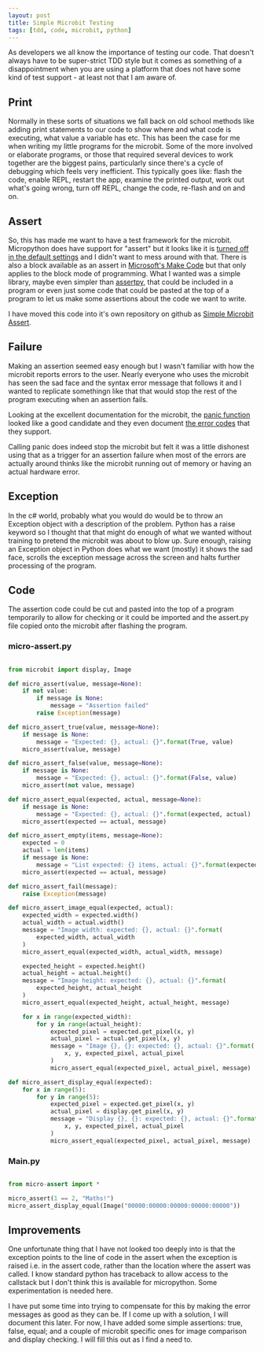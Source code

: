 ```yaml
---
layout: post
title: Simple Microbit Testing
tags: [tdd, code, microbit, python]
---
```


As developers we all know the importance of testing our code. That doesn't always 
have to be super-strict TDD style but it comes as  something of a disappointment 
when you are using a platform that does not have some kind of test support - at least not that I am aware of. 


## Print

Normally in these sorts of situations we fall back on old school methods like adding print statements to our code to show where and what code is executing, 
what value a variable has etc. This has been the case for me when writing my 
little programs for the microbit. Some of the more involved or elaborate programs, 
or those that required several devices to work together are the biggest pains, 
particularly since there's a cycle of debugging which feels very inefficient. This typically goes like: flash the code, enable REPL, restart the app, examine the 
printed output, work out what's going wrong, turn off REPL, change the code, re-flash and on and on. 


## Assert 

So, this has made me want to have a test framework for the microbit. Micropython does have support for "assert" but it looks like it is 
[turned off in the default settings](https://microbit-micropython.readthedocs.io/en/stable/micropython.html) and I didn't want to mess around with that. There 
is also a block available as an assert in [Microsoft's Make Code](https://makecode.microbit.org/reference/control/assert) but that only applies to the 
block mode of programming. What I wanted was a simple library, maybe even simpler than [assertpy](https://github.com/assertpy/assertpy), that could be 
included in a program or even just some code that could be pasted at the top of a program to let us make some assertions about the code we want to write. 

I have moved this code into it's own repository on github as [Simple Microbit Assert](https://github.com/deejaygraham/simple-microbit-assert).


## Failure

Making an assertion seemed easy enough but I wasn't familiar with how the microbit 
reports errors to the user. Nearly everyone who uses the microbit has seen the 
sad face and the syntax error message that follows it and I wanted to replicate 
somethingn like that that would stop the rest of the program executing when an 
assertion fails. 

Looking at the excellent documentation for the microbit, the [panic function](https://microbit-micropython.readthedocs.io/en/v2-docs/microbit.html#microbit.panic) looked 
like a good candidate and they even 
document [the error codes](https://support.microbit.org/support/solutions/articles/19000016969-micro-bit-error-codes) that they support. 

Calling panic does indeed stop the microbit but felt it was a little dishonest using that as a trigger for an assertion failure when most of the errors are 
actually around thinks like the microbit running out of memory or having an actual hardware error.

## Exception

In the c# world, probably what you would do would be to throw an Exception object with a description of the problem. Python has a raise keyword so I thought 
that that might do enough of what we wanted without training to pretend the microbit was about to blow up. Sure enough, raising an Exception object in Python does 
what we want (mostly) it shows the sad face, scrolls the exception message across the screen and halts further processing of the program. 


## Code

The assertion code could be cut and pasted into the top of a program temporarily to allow 
for checking or it could be imported and the assert.py file copied onto the microbit
after flashing the program.

### micro-assert.py

```python

from microbit import display, Image

def micro_assert(value, message=None):
    if not value:
        if message is None:
            message = "Assertion failed"
        raise Exception(message)

def micro_assert_true(value, message=None):
    if message is None:
        message = "Expected: {}, actual: {}".format(True, value)
    micro_assert(value, message)

def micro_assert_false(value, message=None):
    if message is None:
        message = "Expected: {}, actual: {}".format(False, value)
    micro_assert(not value, message)

def micro_assert_equal(expected, actual, message=None):
    if message is None:
        message = "Expected: {}, actual: {}".format(expected, actual)
    micro_assert(expected == actual, message)

def micro_assert_empty(items, message=None):
    expected = 0
    actual = len(items)
    if message is None:
        message = "List expected: {} items, actual: {}".format(expected, actual)
    micro_assert(expected == actual, message)

def micro_assert_fail(message):
    raise Exception(message)

def micro_assert_image_equal(expected, actual):
    expected_width = expected.width()
    actual_width = actual.width()
    message = "Image width: expected: {}, actual: {}".format(
        expected_width, actual_width
    )
    micro_assert_equal(expected_width, actual_width, message)

    expected_height = expected.height()
    actual_height = actual.height()
    message = "Image height: expected: {}, actual: {}".format(
        expected_height, actual_height
    )
    micro_assert_equal(expected_height, actual_height, message)

    for x in range(expected_width):
        for y in range(actual_height):
            expected_pixel = expected.get_pixel(x, y)
            actual_pixel = actual.get_pixel(x, y)
            message = "Image {}, {}: expected: {}, actual: {}".format(
                x, y, expected_pixel, actual_pixel
            )
            micro_assert_equal(expected_pixel, actual_pixel, message)

def micro_assert_display_equal(expected):
    for x in range(5):
        for y in range(5):
            expected_pixel = expected.get_pixel(x, y)
            actual_pixel = display.get_pixel(x, y)
            message = "Display {}, {}: expected: {}, actual: {}".format(
                x, y, expected_pixel, actual_pixel
            )
            micro_assert_equal(expected_pixel, actual_pixel, message)

```

### Main.py

```python

from micro-assert import *

micro_assert(1 == 2, "Maths!")
micro_assert_display_equal(Image("00000:00000:00000:00000:00000"))

```

## Improvements

One unfortunate thing that I have not looked too deeply into is that the 
exception points to the line of code in the assert when the exception is 
raised i.e. in the assert code, rather than the location where the assert 
was called. I know standard python has traceback to allow access to the callstack
but I don't think this is available for micropython. Some experimentation is 
needed here. 

I have put some time into trying to compensate for this by 
making the error messages as good as they can be. If I come up with a solution, I will document this later. For now, I have added some simple assertions: true, 
false, equal; and a couple of microbit specific ones 
for image comparison and display checking. I will fill this out as I find a need to.

